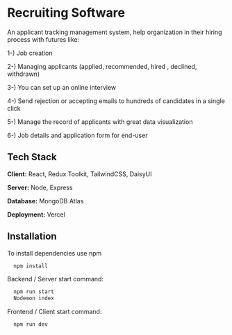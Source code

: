 
# Recruiting Software
An applicant tracking management system, help organization in their hiring process with futures like:

1-) Job creation

2-) Managing applicants (applied, recommended, hired , declined, withdrawn)

3-) You can set up an online interview

4-) Send rejection or accepting emails to hundreds of candidates in a single click

5-) Manage the record of applicants with great data visualization

6-) Job details and application form for end-user



## Tech Stack

**Client:** React, Redux Toolkit, TailwindCSS, DaisyUI

**Server:** Node, Express

**Database:** MongoDB Atlas

**Deployment:** Vercel



## Installation

To install dependencies use npm

```bash
  npm install
```
Backend / Server start command: 
```bash
  npm run start
  Nodemon index
```

Frontend / Client start command: 
```bash
  npm run dev
```
